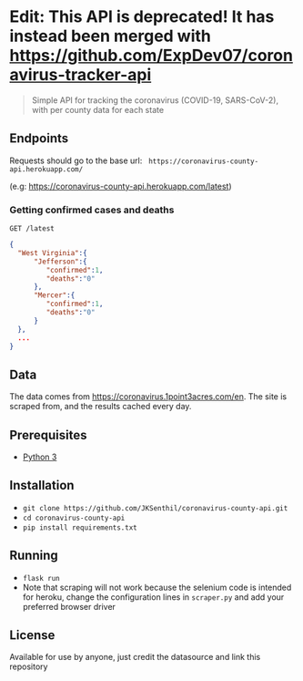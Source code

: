 # Edit: This API is deprecated! It has instead been merged with https://github.com/ExpDev07/coronavirus-tracker-api

> Simple API for tracking the coronavirus (COVID-19, SARS-CoV-2), with per county data for each state

## Endpoints

Requests should go to the base url: `` https://coronavirus-county-api.herokuapp.com/`` 

(e.g:  https://coronavirus-county-api.herokuapp.com/latest)

### Getting confirmed cases and deaths
```http
GET /latest
```
```json
{
  "West Virginia":{
      "Jefferson":{
         "confirmed":1,
         "deaths":"0"
      },
      "Mercer":{
         "confirmed":1,
         "deaths":"0"
      }
  },
  ...
}
```

## Data

The data comes from https://coronavirus.1point3acres.com/en. The site is scraped from, and the results cached every day.

## Prerequisites

* [Python 3](https://www.python.org/downloads/)

## Installation

* `git clone https://github.com/JKSenthil/coronavirus-county-api.git`
* `cd coronavirus-county-api`
* `pip install requirements.txt`

## Running

* `flask run`
* Note that scraping will not work because the selenium code is intended for heroku, change the configuration lines in `scraper.py` and add your preferred browser driver 

## License

Available for use by anyone, just credit the datasource and link this repository

